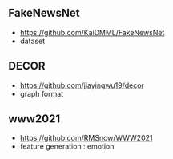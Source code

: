 ## FakeNewsNet
- https://github.com/KaiDMML/FakeNewsNet
- dataset

## DECOR
- https://github.com/jiayingwu19/decor
- graph format

## www2021
- https://github.com/RMSnow/WWW2021
- feature generation : emotion